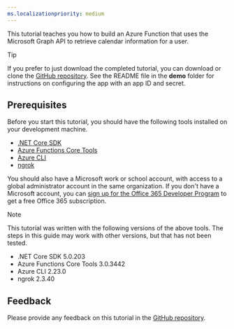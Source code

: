 ```yaml
---
ms.localizationpriority: medium
---
```


<!-- markdownlint-disable MD002 MD041 -->

This tutorial teaches you how to build an Azure Function that uses the Microsoft Graph API to retrieve calendar information for a user.

> [!TIP]
> If you prefer to just download the completed tutorial, you can download or clone the [GitHub repository](https://github.com/microsoftgraph/msgraph-training-azurefunction-csharp). See the README file in the **demo** folder for instructions on configuring the app with an app ID and secret.

## Prerequisites

Before you start this tutorial, you should have the following tools installed on your development machine.

- [.NET Core SDK](https://dotnet.microsoft.com/download)
- [Azure Functions Core Tools](https://docs.microsoft.com/azure/azure-functions/functions-run-local)
- [Azure CLI](https://docs.microsoft.com/cli/azure/install-azure-cli)
- [ngrok](https://ngrok.com/)

You should also have a Microsoft work or school account, with access to a global administrator account in the same organization. If you don't have a Microsoft account, you can [sign up for the Office 365 Developer Program](https://developer.microsoft.com/office/dev-program) to get a free Office 365 subscription.

> [!NOTE]
> This tutorial was written with the following versions of the above tools. The steps in this guide may work with other versions, but that has not been tested.
>
> - .NET Core SDK 5.0.203
> - Azure Functions Core Tools 3.0.3442
> - Azure CLI 2.23.0
> - ngrok 2.3.40

## Feedback

Please provide any feedback on this tutorial in the [GitHub repository](https://github.com/microsoftgraph/msgraph-training-azurefunction-csharp).
